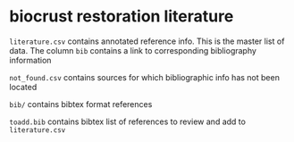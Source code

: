 # biocrust restoration literature

`literature.csv` contains annotated reference info. This is the master list of data. The column `bib` contains a link to corresponding bibliography information

`not_found.csv` contains sources for which bibliographic info has not been located

`bib/` contains bibtex format references

`toadd.bib` contains bibtex list of references to review and add to `literature.csv`